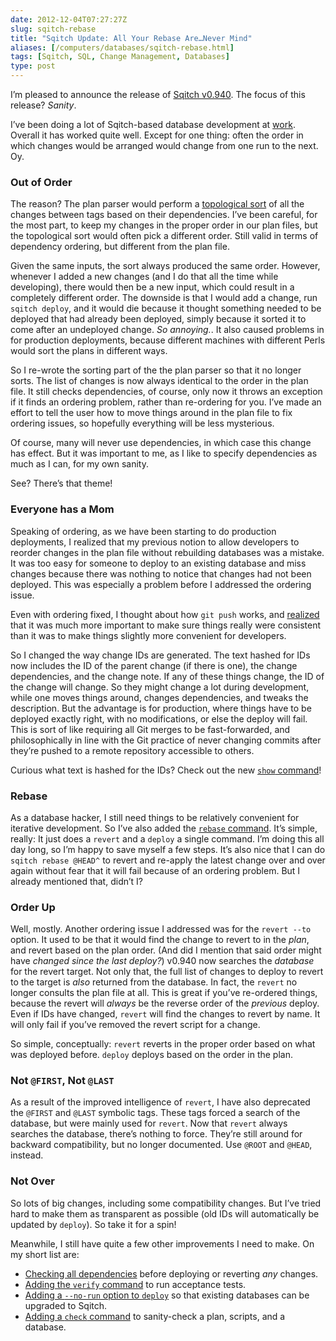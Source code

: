 ```yaml
--- 
date: 2012-12-04T07:27:27Z
slug: sqitch-rebase
title: "Sqitch Update: All Your Rebase Are…Never Mind"
aliases: [/computers/databases/sqitch-rebase.html]
tags: [Sqitch, SQL, Change Management, Databases]
type: post
---
```


I’m pleased to announce the release of [Sqitch v0.940]. The focus of this
release? *Sanity*.

I’ve been doing a lot of Sqitch-based database development at [work]. Overall it
has worked quite well. Except for one thing: often the order in which changes
would be arranged would change from one run to the next. Oy.

### Out of Order

The reason? The plan parser would perform a [topological sort] of all the
changes between tags based on their dependencies. I’ve been careful, for the
most part, to keep my changes in the proper order in our plan files, but the
topological sort would often pick a different order. Still valid in terms of
dependency ordering, but different from the plan file.

Given the same inputs, the sort always produced the same order. However,
whenever I added a new changes (and I do that all the time while developing),
there would then be a new input, which could result in a completely different
order. The downside is that I would add a change, run `sqitch deploy`, and it
would die because it thought something needed to be deployed that had already
been deployed, simply because it sorted it to come after an undeployed change.
*So annoying.*. It also caused problems in for production deployments, because
different machines with different Perls would sort the plans in different ways.

So I re-wrote the sorting part of the the plan parser so that it no longer
sorts. The list of changes is now always identical to the order in the plan
file. It still checks dependencies, of course, only now it throws an exception
if it finds an ordering problem, rather than re-ordering for you. I’ve made an
effort to tell the user how to move things around in the plan file to fix
ordering issues, so hopefully everything will be less mysterious.

Of course, many will never use dependencies, in which case this change has
effect. But it was important to me, as I like to specify dependencies as much as
I can, for my own sanity.

See? There’s that theme!

### Everyone has a Mom

Speaking of ordering, as we have been starting to do production deployments, I
realized that my previous notion to allow developers to reorder changes in the
plan file without rebuilding databases was a mistake. It was too easy for
someone to deploy to an existing database and miss changes because there was
nothing to notice that changes had not been deployed. This was especially a
problem before I addressed the ordering issue.

Even with ordering fixed, I thought about how `git push` works, and [realized]
that it was much more important to make sure things really were consistent than
it was to make things slightly more convenient for developers.

So I changed the way change IDs are generated. The text hashed for IDs now
includes the ID of the parent change (if there is one), the change dependencies,
and the change note. If any of these things change, the ID of the change will
change. So they might change a lot during development, while one moves things
around, changes dependencies, and tweaks the description. But the advantage is
for production, where things have to be deployed exactly right, with no
modifications, or else the deploy will fail. This is sort of like requiring all
Git merges to be fast-forwarded, and philosophically in line with the Git
practice of never changing commits after they’re pushed to a remote repository
accessible to others.

Curious what text is hashed for the IDs? Check out the new [`show` command]!

### Rebase

As a database hacker, I still need things to be relatively convenient for
iterative development. So I’ve also added the [`rebase` command]. It’s simple,
really: It just does a `revert` and a `deploy` a single command. I’m doing this
all day long, so I’m happy to save myself a few steps. It’s also nice that I can
do `sqitch rebase @HEAD^` to revert and re-apply the latest change over and over
again without fear that it will fail because of an ordering problem. But I
already mentioned that, didn’t I?

### Order Up

Well, mostly. Another ordering issue I addressed was for the `revert --to`
option. It used to be that it would find the change to revert to in the *plan*,
and revert based on the plan order. (And did I mention that said order might
have *changed since the last deploy?*) v0.940 now searches the *database* for
the revert target. Not only that, the full list of changes to deploy to revert
to the target is *also* returned from the database. In fact, the `revert` no
longer consults the plan file at all. This is great if you’ve re-ordered things,
because the revert will *always* be the reverse order of the *previous* deploy.
Even if IDs have changed, `revert` will find the changes to revert by name. It
will only fail if you’ve removed the revert script for a change.

So simple, conceptually: `revert` reverts in the proper order based on what was
deployed before. `deploy` deploys based on the order in the plan.

### Not `@FIRST`, Not `@LAST`

As a result of the improved intelligence of `revert`, I have also deprecated the
`@FIRST` and `@LAST` symbolic tags. These tags forced a search of the database,
but were mainly used for `revert`. Now that `revert` always searches the
database, there’s nothing to force. They’re still around for backward
compatibility, but no longer documented. Use `@ROOT` and `@HEAD`, instead.

### Not Over

So lots of big changes, including some compatibility changes. But I’ve tried
hard to make them as transparent as possible (old IDs will automatically be
updated by `deploy`). So take it for a spin!

Meanwhile, I still have quite a few other improvements I need to make. On my
short list are:

-   [Checking all dependencies] before deploying or reverting *any* changes.
-   [Adding the `verify` command] to run acceptance tests.
-   [Adding a `--no-run` option to `deploy`] so that existing databases can be
    upgraded to Sqitch.
-   [Adding a `check` command] to sanity-check a plan, scripts, and a database.

  [Sqitch v0.940]: https://metacpan.org/release/App-Sqitch/
  [work]: http://iovation.com/
  [topological sort]: https://en.wikipedia.org/wiki/Topological_sorting
    "Wikipedia: “Topological sorting”"
  [realized]: /computers/databases/changing-sqitch_ids.html
  [`show` command]: https://metacpan.org/module/sqitch-show
  [`rebase` command]: https://github.com/theory/sqitch/blob/master/lib/sqitch-rebase.pod
  [Checking all dependencies]: https://github.com/theory/sqitch/issues/39
  [Adding the `verify` command]: https://github.com/theory/sqitch/issues/15
  [Adding a `--no-run` option to `deploy`]: https://github.com/theory/sqitch/issues/54
  [Adding a `check` command]: https://github.com/theory/sqitch/issues/13
